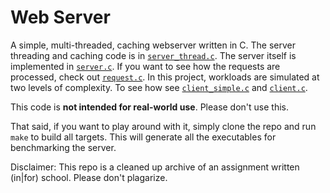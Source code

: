 # Web Server 

A simple, multi-threaded, caching webserver written in C.
The server threading and caching code is in [`server_thread.c`](server_thread.c). The server itself is implemented in [`server.c`](server.c).
If you want to see how the requests are processed, check out [`request.c`](request.c).
In this project, workloads are simulated at two levels of complexity. To see how see [`client_simple.c`](client_simple.c) and [`client.c`](client.c).

This code is **not intended for real-world use**. Please don't use this. 

That said, if you want to play around with it, simply clone the repo and run `make` to build all targets.
This will generate all the executables for benchmarking the server.

Disclaimer: This repo is a cleaned up archive of an assignment written (in|for) school. Please don't plagarize.
